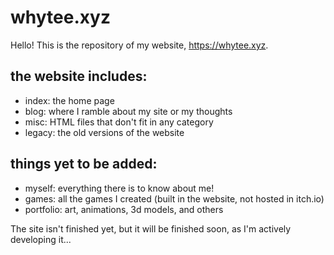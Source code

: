 # whytee.xyz
Hello! This is the repository of my website, https://whytee.xyz.

## the website includes:

- index: the home page
- blog: where I ramble about my site or my thoughts
- misc: HTML files that don't fit in any category
- legacy: the old versions of the website

## things yet to be added:
- myself: everything there is to know about me!
- games: all the games I created (built in the website, not hosted in itch.io)
- portfolio: art, animations, 3d models, and others

The site isn't finished yet, but it will be finished soon, as I'm actively developing it...
